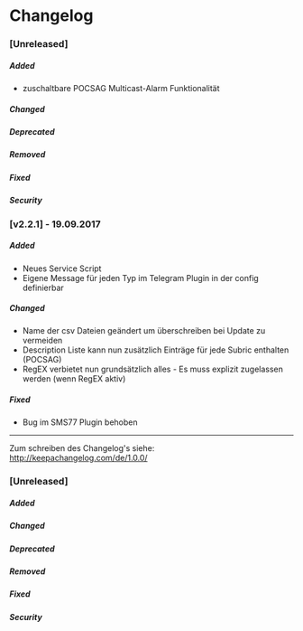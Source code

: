 # Changelog

### __[Unreleased]__
##### Added
- zuschaltbare POCSAG Multicast-Alarm Funktionalität
##### Changed
##### Deprecated
##### Removed
##### Fixed
##### Security


### __[v2.2.1]__ - 19.09.2017
##### Added
- Neues Service Script
- Eigene Message für jeden Typ im Telegram Plugin in der config definierbar

##### Changed
- Name der csv Dateien geändert um überschreiben bei Update zu vermeiden
- Description Liste kann nun zusätzlich Einträge für jede Subric enthalten (POCSAG)
- RegEX verbietet nun grundsätzlich alles - Es muss explizit zugelassen werden (wenn RegEX aktiv)

##### Fixed
- Bug im SMS77 Plugin behoben


----------------------------


Zum schreiben des Changelog's siehe:
http://keepachangelog.com/de/1.0.0/

### __[Unreleased]__
##### Added
##### Changed
##### Deprecated
##### Removed
##### Fixed
##### Security
